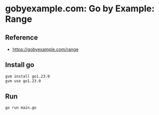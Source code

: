 # gobyexample.com: Go by Example: Range

## Reference

- https://gobyexample.com/range

## Install go

```sh
gvm install go1.23.0
gvm use go1.23.0
```

## Run

```sh
go run main.go
```
